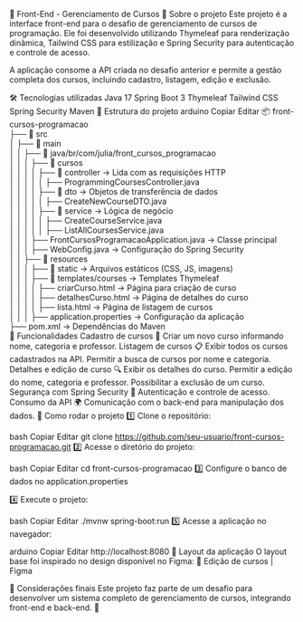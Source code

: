 📌 Front-End - Gerenciamento de Cursos
📖 Sobre o projeto
Este projeto é a interface front-end para o desafio de gerenciamento de cursos de programação. Ele foi desenvolvido utilizando Thymeleaf para renderização dinâmica, Tailwind CSS para estilização e Spring Security para autenticação e controle de acesso.

A aplicação consome a API criada no desafio anterior e permite a gestão completa dos cursos, incluindo cadastro, listagem, edição e exclusão.

🛠 Tecnologias utilizadas
Java 17
Spring Boot 3
Thymeleaf
Tailwind CSS
Spring Security
Maven
📂 Estrutura do projeto
arduino
Copiar
Editar
📦 front-cursos-programacao  
├── 📂 src  
│   ├── 📂 main  
│   │   ├── 📂 java/br/com/julia/front_cursos_programacao  
│   │   │   ├── 📂 cursos  
│   │   │   │   ├── 📂 controller → Lida com as requisições HTTP  
│   │   │   │   │   ├── ProgrammingCoursesController.java  
│   │   │   │   ├── 📂 dto → Objetos de transferência de dados  
│   │   │   │   │   ├── CreateNewCourseDTO.java  
│   │   │   │   ├── 📂 service → Lógica de negócio  
│   │   │   │   │   ├── CreateCourseService.java  
│   │   │   │   │   ├── ListAllCoursesService.java  
│   │   │   ├── FrontCursosProgramacaoApplication.java → Classe principal  
│   │   │   ├── WebConfig.java → Configuração do Spring Security  
│   │   ├── 📂 resources  
│   │   │   ├── 📂 static → Arquivos estáticos (CSS, JS, imagens)  
│   │   │   ├── 📂 templates/courses → Templates Thymeleaf  
│   │   │   │   ├── criarCurso.html → Página para criação de curso  
│   │   │   │   ├── detalhesCurso.html → Página de detalhes do curso  
│   │   │   │   ├── lista.html → Página de listagem de cursos  
│   │   │   ├── application.properties → Configuração da aplicação  
├── pom.xml → Dependências do Maven  
🚀 Funcionalidades
Cadastro de cursos 📝
Criar um novo curso informando nome, categoria e professor.
Listagem de cursos 📋
Exibir todos os cursos cadastrados na API.
Permitir a busca de cursos por nome e categoria.
Detalhes e edição de curso 🔍
Exibir os detalhes do curso.
Permitir a edição do nome, categoria e professor.
Possibilitar a exclusão de um curso.
Segurança com Spring Security 🔐
Autenticação e controle de acesso.
Consumo da API 🌍
Comunicação com o back-end para manipulação dos dados.
📌 Como rodar o projeto
1️⃣ Clone o repositório:

bash
Copiar
Editar
git clone https://github.com/seu-usuario/front-cursos-programacao.git
2️⃣ Acesse o diretório do projeto:

bash
Copiar
Editar
cd front-cursos-programacao
3️⃣ Configure o banco de dados no application.properties

4️⃣ Execute o projeto:

bash
Copiar
Editar
./mvnw spring-boot:run
5️⃣ Acesse a aplicação no navegador:

arduino
Copiar
Editar
http://localhost:8080
🎨 Layout da aplicação
O layout base foi inspirado no design disponível no Figma:
🔗 Edição de cursos | Figma

📌 Considerações finais
Este projeto faz parte de um desafio para desenvolver um sistema completo de gerenciamento de cursos, integrando front-end e back-end. 🚀
